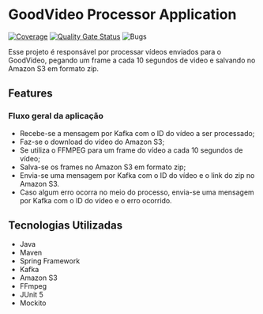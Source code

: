

# GoodVideo Processor Application

[![Coverage](https://sonarcloud.io/api/project_badges/measure?project=goodvideo-postech-org_goodvideo-video-processor&metric=coverage)](https://sonarcloud.io/summary/new_code?id=goodvideo-postech-org_goodvideo-video-processor)
[![Quality Gate Status](https://sonarcloud.io/api/project_badges/measure?project=goodvideo-postech-org_goodvideo-video-processor&metric=alert_status)](https://sonarcloud.io/dashboard?id=goodvideo-postech-org_goodvideo-video-processor)
![Bugs](https://sonarcloud.io/api/project_badges/measure?project=goodvideo-postech-org_goodvideo-video-processor&metric=bugs)


Esse projeto é responsável por processar vídeos enviados para o GoodVideo, pegando um frame a cada 10 segundos de video e salvando no Amazon S3 em formato zip.

## Features

### Fluxo geral da aplicação

- Recebe-se a mensagem por Kafka com o ID do vídeo a ser processado;
- Faz-se o download do vídeo do Amazon S3;
- Se utiliza o FFMPEG para um frame do vídeo a cada 10 segundos de vídeo;
- Salva-se os frames no Amazon S3 em formato zip;
- Envia-se uma mensagem por Kafka com o ID do vídeo e o link do zip no Amazon S3.
- Caso algum erro ocorra no meio do processo, envia-se uma mensagem por Kafka com o ID do vídeo e o erro ocorrido.

## Tecnologias Utilizadas
- Java
- Maven
- Spring Framework
- Kafka
- Amazon S3
- FFmpeg
- JUnit 5
- Mockito



